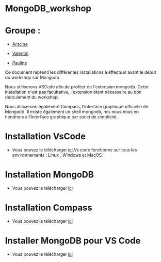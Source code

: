 # MongoDB_workshop

# Groupe :

- [Antoine](https://github.com/anjessen)

- [Valentin](https://github.com/massartval)

- [Pauline](https://github.com/LynnFoy)


Ce document reprend les différentes installations à effectuer avant le début du workshop sur Mongodb. 

Nous utiliserons VSCode afin de profiter de l'extension mongodb. Cette installation n'est pas facultative, l'extension étant nécessaire au bon déroulement du workshop. 

Nous utiliserons également Compass, l'interface graphique officielle de Mongodb. Il existe également un shell mongodb, mis nous nous en tiendrons à l'interface graphique par souci de simplicité.



# Installation VsCode

- Vous pouvez le télécharger [ici](https://code.visualstudio.com/),Vs code fonctionne sur tous les environnements :
Linux , Windows et MacOS.

# Installation MongoDB

- Vous pouvez le télécharger [ici](https://docs.mongodb.com/manual/tutorial/install-mongodb-on-ubuntu/)

# Installation Compass

- Vous pouvez le télécharger [ici](https://docs.mongodb.com/compass/master/install)

# Installer MongoDB pour VS Code
 
 - Vous pouvez le télécharger [ici](https://docs.mongodb.com/mongodb-vscode/install)
